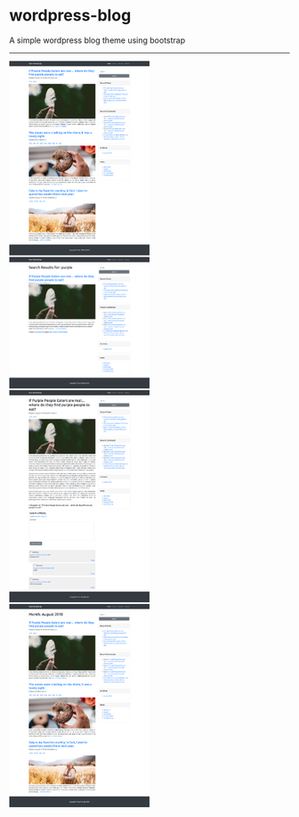 # wordpress-blog
A simple wordpress blog theme using bootstrap
<hr>
<img src="screen/1.png" width="50%">
<img src="screen/2.png" width="50%">
<img src="screen/3.png" width="50%">
<img src="screen/4.png" width="50%">

